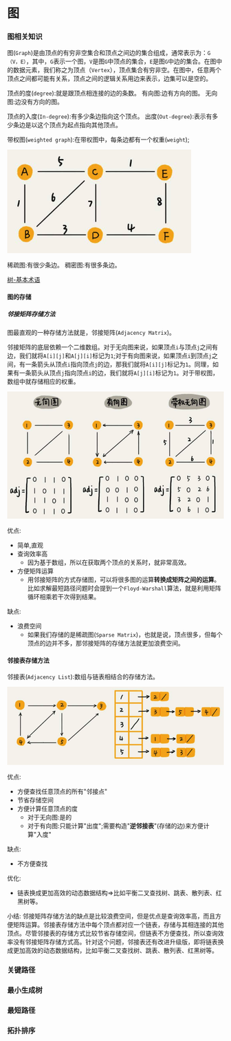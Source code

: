 # 图

### 图相关知识
图(`Graph`)是由顶点的有穷非空集合和顶点之间边的集合组成，通常表示为：`G（V，E）`，其中，`G`表示一个图，`V`是图`G`中顶点的集合，`E`是图`G`中边的集合。在图中的数据元素，我们称之为顶点（`Vertex`），顶点集合有穷非空。在图中，任意两个顶点之间都可能有关系，顶点之间的逻辑关系用边来表示，边集可以是空的。

顶点的度(`degree`):就是跟顶点相连接的边的条数。
有向图:边有方向的图。
无向图:边没有方向的图。

顶点的入度(`In-degree`):有多少条边指向这个顶点。
出度(`Out-degree`):表示有多少条边是以这个顶点为起点指向其他顶点。

带权图(`weighted graph`):在带权图中，每条边都有一个权重(`weight`);

![带权图](../Resources/带权图.png)

稀疏图:有很少条边。
稠密图:有很多条边。

[树-基本术语](https://blog.csdn.net/Ontheroad_/article/details/72739380)

#### 图的存储
##### 邻接矩阵存储方法
图最直观的一种存储方法就是，邻接矩阵(`Adjacency Matrix`)。

邻接矩阵的底层依赖一个二维数组。对于无向图来说，如果顶点`i`与顶点`j`之间有边，我们就将`A[i][j]`和`A[j][i]`标记为`1`;对于有向图来说，如果顶点`i`到顶点`j`之间，有一条箭头从顶点`i`指向顶点`j`的边，那我们就将`A[i][j]`标记为`1`。同理，如果有一条箭头从顶点`j`指向顶点`i`的边，我们就将`A[j][i]`标记为`1`。对于带权图，数组中就存储相应的权重。

![邻接矩阵存储图](../Resources/邻接矩阵存储图.png)

优点:
* 简单,直观
* 查询效率高
   * 因为基于数组，所以在获取两个顶点的关系时，就非常高效。
* 方便矩阵运算
   * 用邻接矩阵的方式存储图，可以将很多图的运算**转换成矩阵之间的运算**。比如求解最短路径问题时会提到一个`Floyd-Warshall`算法，就是利用矩阵循环相乘若干次得到结果。

缺点:
* 浪费空间
   * 如果我们存储的是稀疏图(`Sparse Matrix`)，也就是说，顶点很多，但每个顶点的边并不多，那邻接矩阵的存储方法就更加浪费空间。

#### 邻接表存储方法
邻接表(`Adjacency List`):数组与链表相结合的存储方法。

![邻接表存储方法](../Resources/邻接表存储方法.png)

优点:
* 方便查找任意顶点的所有"邻接点"
* 节省存储空间
* 方便计算任意顶点的度
   * 对于无向图:是的
   * 对于有向图:只能计算"出度";需要构造"**逆邻接表**"(存储的边)来方便计算"入度"

缺点:
* 不方便查找

优化:
* 链表换成更加高效的动态数据结构=>比如平衡二叉查找树、跳表、散列表、红黑树等。

小结:
邻接矩阵存储方法的缺点是比较浪费空间，但是优点是查询效率高，而且方便矩阵运算。邻接表存储方法中每个顶点都对应一个链表，存储与其相连接的其他顶点。尽管邻接表的存储方式比较节省存储空间，但链表不方便查找，所以查询效率没有邻接矩阵存储方式高。针对这个问题，邻接表还有改进升级版，即将链表换成更加高效的动态数据结构，比如平衡二叉查找树、跳表、散列表、红黑树等。

### 关键路径

### 最小生成树

### 最短路径

### 拓扑排序
